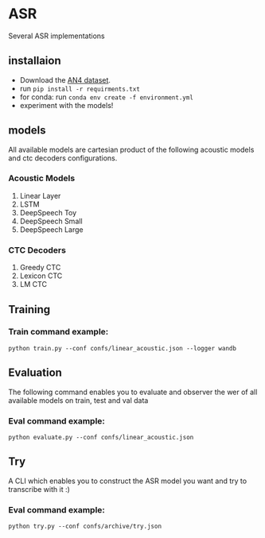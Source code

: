 # ASR
Several ASR implementations


## installaion
- Download the [AN4 dataset](https://drive.google.com/file/d/1MiPqJDm6gXayXZJ2LHeUbG0UNZfNagF/view?usp=sharing).
- run `pip install -r requirments.txt`
- for conda: run `conda env create -f environment.yml`
- experiment with the models!
## models
All available models are cartesian product of the following acoustic models and ctc decoders configurations.

### Acoustic Models

1. Linear Layer
2. LSTM
3. DeepSpeech Toy
4. DeepSpeech Small
5. DeepSpeech Large

### CTC Decoders
1. Greedy CTC
2. Lexicon CTC
3. LM CTC


## Training
### Train command example:
`python train.py --conf confs/linear_acoustic.json --logger wandb`

## Evaluation
The following command enables you to evaluate and observer the wer of all available models on train, test and val data
### Eval command example:
`python evaluate.py --conf confs/linear_acoustic.json`

## Try
A CLI which enables you to construct the ASR model you want and try to transcribe with it :)
### Eval command example:
`python try.py --conf confs/archive/try.json`



